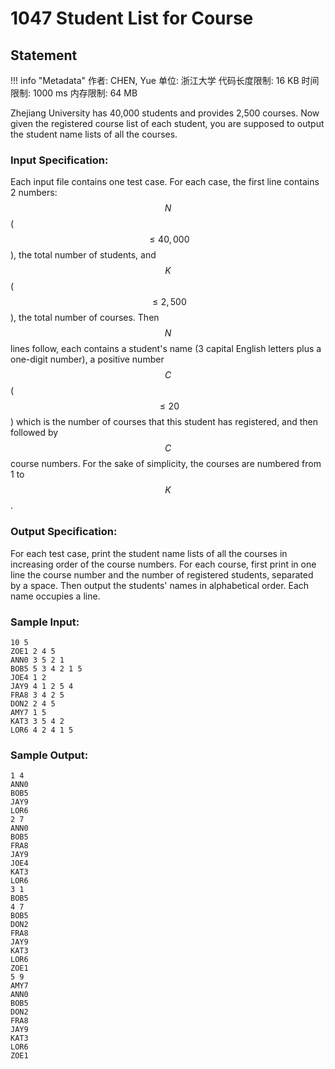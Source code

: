 
# 1047 Student List for Course

## Statement

!!! info "Metadata"
    作者: CHEN, Yue
    单位: 浙江大学
    代码长度限制: 16 KB
    时间限制: 1000 ms
    内存限制: 64 MB

Zhejiang University has 40,000 students and provides 2,500 courses. Now given the registered course list of each student, you are supposed to output the student name lists of all the courses.

### Input Specification:

Each input file contains one test case. For each case, the first line contains 2 numbers: $$N$$ ($$\le 40,000$$), the total number of students, and $$K$$ ($$\le 2,500$$), the total number of courses. Then $$N$$ lines follow, each contains a student's name (3 capital English letters plus a one-digit number), a positive number $$C$$ ($$\le 20$$) which is the number of courses that this student has registered, and then followed by $$C$$ course numbers. For the sake of simplicity, the courses are numbered from 1 to $$K$$.

### Output Specification:

For each test case, print the student name lists of all the courses in increasing order of the course numbers. For each course, first print in one line the course number and the number of registered students, separated by a space. Then output the students' names in alphabetical order. Each name occupies a line.

### Sample Input:
```plaintext
10 5
ZOE1 2 4 5
ANN0 3 5 2 1
BOB5 5 3 4 2 1 5
JOE4 1 2
JAY9 4 1 2 5 4
FRA8 3 4 2 5
DON2 2 4 5
AMY7 1 5
KAT3 3 5 4 2
LOR6 4 2 4 1 5
```

### Sample Output:
```plaintext
1 4
ANN0
BOB5
JAY9
LOR6
2 7
ANN0
BOB5
FRA8
JAY9
JOE4
KAT3
LOR6
3 1
BOB5
4 7
BOB5
DON2
FRA8
JAY9
KAT3
LOR6
ZOE1
5 9
AMY7
ANN0
BOB5
DON2
FRA8
JAY9
KAT3
LOR6
ZOE1
```


